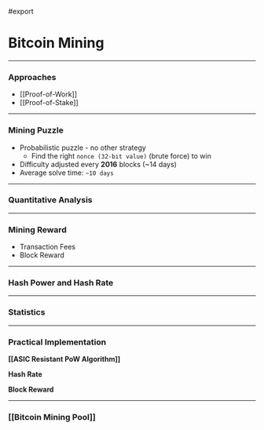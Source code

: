 #export
# Bitcoin Mining
___
### Approaches
- [[Proof-of-Work]]
- [[Proof-of-Stake]]

___
### Mining Puzzle
- Probabilistic puzzle - no other strategy
	- Find the right `nonce (32-bit value)` (brute force) to win
- Difficulty adjusted every **2016** blocks (~14 days)
- Average solve time: `~10 days`

___
### Quantitative Analysis


___
### Mining Reward
- Transaction Fees
- Block Reward

___
### Hash Power and Hash Rate


___
### Statistics


___
### Practical Implementation
**[[ASIC Resistant PoW Algorithm]]**


**Hash Rate**


**Block Reward**


___
### [[Bitcoin Mining Pool]]